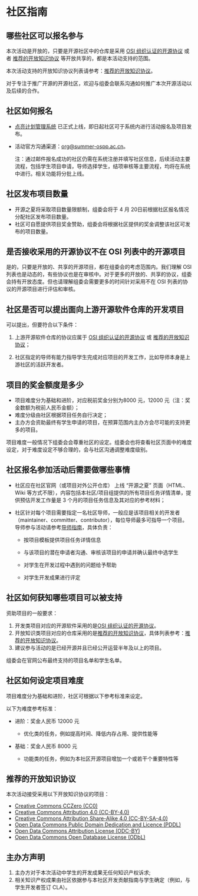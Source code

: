 # 社区指南

## 哪些社区可以报名参与

本次活动是开放的，只要是开源社区中的仓库是采用 [OSI 组织认证的开源协议](https://opensource.org/licenses) 或者 [推荐的开放知识协议](#_10) 等开放共享的，都是本活动支持的范围。

本次活动支持的开放知识协议列表请参考：[推荐的开放知识协议](#_10)。

对于专注于推广开源的开源社区，欢迎与组委会联系沟通如何推广本次开源活动以及后续的合作。



## 社区如何报名

- [点亮计划管理系统](https://portal.summer-ospp.ac.cn/summer/login) 已正式上线，即日起社区可于系统内进行活动报名及项目发布。

- 活动官方沟通渠道：org@summer-ospp.ac.cn。

  注：通过邮件报名成功的社区仍需在系统注册并填写社区信息，后续活动主要流程，包括学生项目申请，导师选择学生，结项审核等主要流程，均将在系统中进行。相关功能将分批上线。



## 社区发布项目数量

- 开源之夏将采取项目数量限额制，组委会将于 4 月 20日前根据社区报名情况分配社区发布项目数量。
- 社区可自愿提供项目奖金赞助，组委会将根据社区提供的奖金调整该社区可发布的项目数量。



## 是否接收采用的开源协议不在 OSI 列表中的开源项目

是的，只要是开放的、共享的开源项目，都在组委会的考虑范围内。我们理解 OSI 列表也是动态的，有些协议也是在审核中。对于更多的开放的、共享的协议，组委会持有开放态度。但也请理解组委会需要更多的时间针对采用不在 OSI 列表的协议的开源项目进行评估和审核。



## 社区是否可以提出面向上游开源软件仓库的开发项目

可以提出，但要符合以下条件：

1. 上游开源软件仓库的协议应属于 [OSI 组织认证的开源协议](https://opensource.org/licenses) 或 [推荐的开放知识协议](#_10)；

2. 社区指定的导师有能力指导学生完成对应项目的开发工作，比如导师本身是上游社区的活跃开发者。



## 项目的奖金额度是多少

- 项目难度分为基础和进阶，对应税前奖金分别为8000 元，12000 元（注：奖金数额为税前人民币金额）；
- 难度分级由社区根据项目任务自行决定；
- 主办方会资助最终有学生申请的项目，在预算范围内主办方会尽可能的支持更多的项目。

项目难度一般情况下组委会会尊重社区的设定。组委会也将查看社区页面中的难度设定，对于难度设定不够合理的，会与社区沟通调整难度级别。



## 社区报名参加活动后需要做哪些事情

- 社区应在社区官网（或项目对外公开仓库） 上线 “开源之夏” 页面（HTML、Wiki 等方式不限），内容包括本社区/项目组提供的所有项目任务详情清单，提供预估开发工作量是 3 个月的项目任务信息及其对应的参考材料；

- 社区针对每个项目需要指定一名社区导师，一般应是该项目相关的开发者（maintainer、committer、contributor），每位导师最多可指导一个项目。导师参与活动请参考[导师指南](mentor.md)，具体负责：

    - 按项目模板提供项目任务详情信息
    
    - 与该项目的潜在申请者沟通、审核该项目的申请并确认最终中选学生
    
    - 对学生在开发过程中遇到的问题给予帮助
    
    - 对学生开发成果进行评定



## 社区如何获知哪些项目可以被支持

资助项目的一般要求：

1. 开发类项目对应的开源软件采用的是[OSI 组织认证的开源协议](https://opensource.org/licenses)。
2. 开放知识类项目对应的仓库采用的是[推荐的开放知识协议](#推荐的开放知识协议)，具体列表参考：[推荐的开放知识协议](#_10)。
3. 建议参与活动的是已经开源并且已经公开运营半年及以上的项目。

组委会在官网公布最终支持的项目名单和学生名单。



## 社区如何设定项目难度

项目难度分为基础和进阶，社区可根据以下参考标准来设定。

以下为难度参考标准：

- 进阶：奖金人民币 12000 元
  
    - 优化类的任务，例如提高时间、降低内存占用、提供性能等
    
- 基础：奖金人民币 8000 元

    - 功能类的任务，例如为本社区开源项目增加一个或若干个重要特性等
    



## 推荐的开放知识协议

本次活动接受采用以下开放知识协议的项目：

- [Creative Commons CCZero (CC0)](https://creativecommons.org/publicdomain/zero/1.0/)
- [Creative Commons Attribution 4.0 (CC-BY-4.0)](https://creativecommons.org/licenses/by/4.0/)
- [Creative Commons Attribution Share-Alike 4.0 (CC-BY-SA-4.0)](https://creativecommons.org/licenses/by-sa/4.0/)
- [Open Data Commons Public Domain Dedication and Licence (PDDL)](https://opendatacommons.org/licenses/pddl/)
- [Open Data Commons Attribution License (ODC-BY)](https://opendatacommons.org/licenses/by/)
- [Open Data Commons Open Database License (ODbL)](https://opendatacommons.org/licenses/odbl/1-0/)



## 主办方声明

1. 主办方对于本次活动中学生的开发成果无任何知识产权诉求;
2. 相关知识产权成果由社区依据参与本社区开发贡献指南与学生确定（例如，与学生开发者签订 CLA）。


